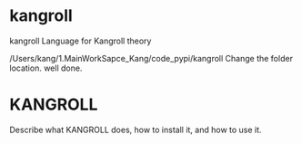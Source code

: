 # kangroll
kangroll Language for Kangroll theory

/Users/kang/1.MainWorkSapce_Kang/code_pypi/kangroll
Change the folder location. well done.



# KANGROLL

Describe what KANGROLL does, how to install it, and how to use it.

